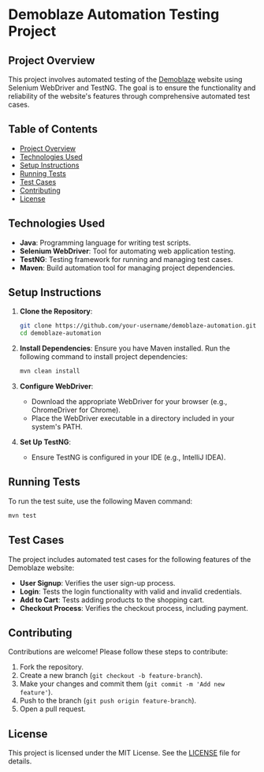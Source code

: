 # Demoblaze Automation Testing Project

## Project Overview
This project involves automated testing of the [Demoblaze](https://www.demoblaze.com/index.html) website using Selenium WebDriver and TestNG. The goal is to ensure the functionality and reliability of the website's features through comprehensive automated test cases.

## Table of Contents
- [Project Overview](#project-overview)
- [Technologies Used](#technologies-used)
- [Setup Instructions](#setup-instructions)
- [Running Tests](#running-tests)
- [Test Cases](#test-cases)
- [Contributing](#contributing)
- [License](#license)

## Technologies Used
- **Java**: Programming language for writing test scripts.
- **Selenium WebDriver**: Tool for automating web application testing.
- **TestNG**: Testing framework for running and managing test cases.
- **Maven**: Build automation tool for managing project dependencies.

## Setup Instructions
1. **Clone the Repository**:
   ```sh
   git clone https://github.com/your-username/demoblaze-automation.git
   cd demoblaze-automation
   ```

2. **Install Dependencies**:
   Ensure you have Maven installed. Run the following command to install project dependencies:
   ```sh
   mvn clean install
   ```

3. **Configure WebDriver**:
   - Download the appropriate WebDriver for your browser (e.g., ChromeDriver for Chrome).
   - Place the WebDriver executable in a directory included in your system's PATH.

4. **Set Up TestNG**:
   - Ensure TestNG is configured in your IDE (e.g., IntelliJ IDEA).

## Running Tests
To run the test suite, use the following Maven command:
```sh
mvn test
```

## Test Cases
The project includes automated test cases for the following features of the Demoblaze website:
- **User Signup**: Verifies the user sign-up process.
- **Login**: Tests the login functionality with valid and invalid credentials.
- **Add to Cart**: Tests adding products to the shopping cart.
- **Checkout Process**: Verifies the checkout process, including payment.

## Contributing
Contributions are welcome! Please follow these steps to contribute:
1. Fork the repository.
2. Create a new branch (`git checkout -b feature-branch`).
3. Make your changes and commit them (`git commit -m 'Add new feature'`).
4. Push to the branch (`git push origin feature-branch`).
5. Open a pull request.

## License
This project is licensed under the MIT License. See the [LICENSE](LICENSE) file for details.

